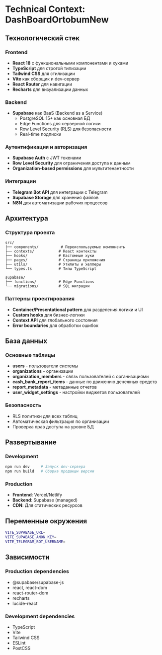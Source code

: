 # Technical Context: DashBoardOrtobumNew

## Технологический стек

### Frontend
- **React 18** с функциональными компонентами и хуками
- **TypeScript** для строгой типизации
- **Tailwind CSS** для стилизации
- **Vite** как сборщик и dev-сервер
- **React Router** для навигации
- **Recharts** для визуализации данных

### Backend
- **Supabase** как BaaS (Backend as a Service)
  - PostgreSQL 15+ как основная БД
  - Edge Functions для серверной логики
  - Row Level Security (RLS) для безопасности
  - Real-time подписки

### Аутентификация и авторизация
- **Supabase Auth** с JWT токенами
- **Row Level Security** для ограничения доступа к данным
- **Organization-based permissions** для мультитенантности

### Интеграции
- **Telegram Bot API** для интеграции с Telegram
- **Supabase Storage** для хранения файлов
- **N8N** для автоматизации рабочих процессов

## Архитектура

### Структура проекта
```
src/
├── components/          # Переиспользуемые компоненты
├── contexts/           # React контексты
├── hooks/              # Кастомные хуки
├── pages/              # Страницы приложения
├── utils/              # Утилиты и хелперы
└── types.ts            # Типы TypeScript

supabase/
├── functions/          # Edge Functions
└── migrations/         # SQL миграции
```

### Паттерны проектирования
- **Container/Presentational pattern** для разделения логики и UI
- **Custom hooks** для бизнес-логики
- **Context API** для глобального состояния
- **Error boundaries** для обработки ошибок

## База данных

### Основные таблицы
- **users** - пользователи системы
- **organizations** - организации
- **organization_members** - связь пользователей с организациями
- **cash_bank_report_items** - данные по движению денежных средств
- **report_metadata** - метаданные отчетов
- **user_widget_settings** - настройки виджетов пользователей

### Безопасность
- RLS политики для всех таблиц
- Автоматическая фильтрация по организации
- Проверка прав доступа на уровне БД

## Развертывание

### Development
```bash
npm run dev     # Запуск dev-сервера
npm run build   # Сборка продакшн версии
```

### Production
- **Frontend**: Vercel/Netlify
- **Backend**: Supabase (managed)
- **CDN**: Для статических ресурсов

## Переменные окружения
```bash
VITE_SUPABASE_URL=
VITE_SUPABASE_ANON_KEY=
VITE_TELEGRAM_BOT_USERNAME=
```

## Зависимости

### Production dependencies
- @supabase/supabase-js
- react, react-dom
- react-router-dom
- recharts
- lucide-react

### Development dependencies
- TypeScript
- Vite
- Tailwind CSS
- ESLint
- PostCSS
